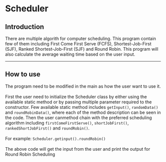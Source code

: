 # Scheduler

## Introduction

There are multiple algorith for computer scheduling. This program contain few of them including First Come First Serve (FCFS), Shortest-Job-First (SJF), Ranked Shortest-Job-First (SJF) and Round Robin. This program will also calculate the average waiting time based on the user input.

---

## How to use

The program need to be modified in the main as how the user want to use it.
\
\
First the user need to initialize the Scheduler class by either using the available static method or by passing multiple parameter required to the constructor.
Few available static method includes `getInput()`, `randomData()` and `roundRobinData()`, where each of the method description can be seen in the code.
Then the user canmethod chain with the preferred scheduling algorithm including `firstComeFirstServe()`, `shortJobFirst()`, `rankedShortJobFirst()` and `roundRobin()`.
\
\
For example:
`Scheduler.getinput().roundRobin()`
\
\
The above code will get the input from the user and print the output for Round Robin Scheduling

